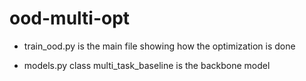 # ood-multi-opt
 
 
- train_ood.py is the main file showing how the optimization is done

- models.py class multi_task_baseline is the backbone model
